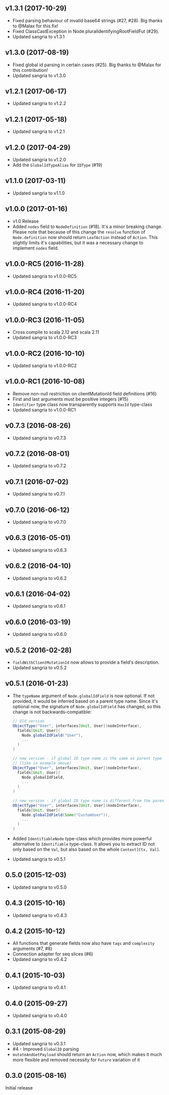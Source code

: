## v1.3.1 (2017-10-29)

* Fixed parsing behaviour of invalid base64 strings (#27, #28). Big thanks to @Malax for this fix!
* Fixed ClassCastException in Node.pluralIdentifyingRootFieldFut (#29).
* Updated sangria to v1.3.1

## v1.3.0 (2017-08-19)

* Fixed global id parsing in certain cases (#25). Big thanks to @Malax for this contribution!
* Updated sangria to v1.3.0

## v1.2.1 (2017-06-17)

* Updated sangria to v1.2.2

## v1.2.1 (2017-05-18)

* Updated sangria to v1.2.1

## v1.2.0 (2017-04-29)

* Updated sangria to v1.2.0
* Add the `GlobalIdTypeAlias` for `IDType` (#19)

## v1.1.0 (2017-03-11)

* Updated sangria to v1.1.0

## v1.0.0 (2017-01-16)

* v1.0 Release
* Added `nodes` field to `NodeDefinition` (#18). It's a minor breaking change. Please note that because of this change the `resolve` function of `Node.definition` now should return `LeafAction` instead of `Action`. This slightly limits it's capabilities, but it was a necessary change to implement `nodes` field. 

## v1.0.0-RC5 (2016-11-28)

* Updated sangria to v1.0.0-RC5

## v1.0.0-RC4 (2016-11-20)

* Updated sangria to v1.0.0-RC4

## v1.0.0-RC3 (2016-11-05)

* Cross compile to scala 2.12 and scala 2.11
* Updated sangria to v1.0.0-RC3

## v1.0.0-RC2 (2016-10-10)

* Updated sangria to v1.0.0-RC2

## v1.0.0-RC1 (2016-10-08)

* Remove non-null restriction on clientMutationId field definitions (#16)
* First and last arguments must be positive integers (#15)
* `Identifier` type class now transparently supports `HasId` type-class
* Updated sangria to v1.0.0-RC1

## v0.7.3 (2016-08-26)

* Updated sangria to v0.7.3

## v0.7.2 (2016-08-01)

* Updated sangria to v0.7.2

## v0.7.1 (2016-07-02)

* Updated sangria to v0.7.1

## v0.7.0 (2016-06-12)

* Updated sangria to v0.7.0

## v0.6.3 (2016-05-01)

* Updated sangria to v0.6.3

## v0.6.2 (2016-04-10)

* Updated sangria to v0.6.2

## v0.6.1 (2016-04-02)

* Updated sangria to v0.6.1

## v0.6.0 (2016-03-19)

* Updated sangria to v0.6.0

## v0.5.2 (2016-02-28)

* `fieldWithClientMutationId` now allows to provide a field's description.
* Updated sangria to v0.5.2

## v0.5.1 (2016-01-23)

* The `typeName` argument of `Node.globalIdField` is now optional. If not provided, it would be inferred based on a parent type name.
  Since it's optional now, the signature of `Node.globalIdField` has changed, so this change is not backwards-compatible:
  
  ```scala
  // Old version 
  ObjectType("User", interfaces[Unit, User](nodeInterface),
    fields[Unit, User](
      Node.globalIdField("User"),
      ...
    )
  )
  
  // new version - if global ID type name is the same as parent type 
  // (like in example above)
  ObjectType("User", interfaces[Unit, User](nodeInterface),
    fields[Unit, User](
      Node.globalIdField,
      ...
    )
  )
     
  // new version - if global ID type name is different from the parent type name
  ObjectType("User", interfaces[Unit, User](nodeInterface),
    fields[Unit, User](
      Node.globalIdField(Some("CustomUser")),
      ...
    )
  )   
  ```
* Added `IdentifiableNode` type-class which provides more powerful alternative to `Identifiable` type-class. It allows you to extract ID not only based on
  the `Val`, but also based on the whole `Context[Ctx, Val]`.
* Updated sangria to v0.5.1
  
## 0.5.0 (2015-12-03)

* Updated sangria to v0.5.0

## 0.4.3 (2015-10-16)

* Updated sangria to v0.4.3

## 0.4.2 (2015-10-12)

* All functions that generate fields now also have `tags` and `complexity` arguments (#7, #8)
* Connection adapter for seq slices (#6)
* Updated sangria to v0.4.2

## 0.4.1 (2015-10-03)

* Updated sangria to v0.4.1

## 0.4.0 (2015-09-27)

* Updated sangria to v0.4.0

## 0.3.1 (2015-08-29)

* Updated sangria to v0.3.1
* #4 - Improved `GlobalID` parsing
* `mutateAndGetPayload` should return an `Action` now, which makes it much more flexible and removed necessity for `Future` variation of it

## 0.3.0 (2015-08-16)

Initial release
